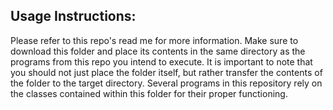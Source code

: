 ## Usage Instructions:

Please refer to this repo's read me for more information. 
Make sure to download this folder and place its contents in the same directory as the programs from this repo you intend to execute. It is important to note that you should not just place the folder itself, but rather transfer the contents of the folder to the target directory. Several programs in this repository rely on the classes contained within this folder for their proper functioning. 
